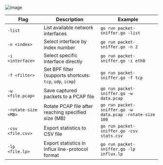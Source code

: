 ![image](https://github.com/user-attachments/assets/5c438272-4aee-4188-9f63-c7042bf23a5d)

| Flag               | Description                                               | Example                                        |
|--------------------|-----------------------------------------------------------|------------------------------------------------|
| `-list`            | List available network interfaces                         | `go run packet-sniffer.go -list`               |
| `-n <index>`       | Select interface by index number                          | `go run packet-sniffer.go -n 2`                |
| `-i <interface>`   | Select specific interface directly                        | `go run packet-sniffer.go -i eth0`             |
| `-f <filter>`      | Set BPF filter (supports shortcuts: `tcp`, `udp`, `icmp`) | `go run packet-sniffer.go -f tcp`              |
| `-w <file.pcap>`   | Save captured packets to a PCAP file                      | `go run packet-sniffer.go -w data.pcap`        |
| `-rotate-size <MB>`| Rotate PCAP file after reaching specified size (MB)       | `go run packet-sniffer.go -w data.pcap -rotate-size 100` |
| `-csv <file.csv>`  | Export statistics to CSV file                             | `go run packet-sniffer.go -csv stats.csv`      |
| `-lp <file.lp>`    | Export statistics in Influx line-protocol format          | `go run packet-sniffer.go -lp influx.lp`       |

